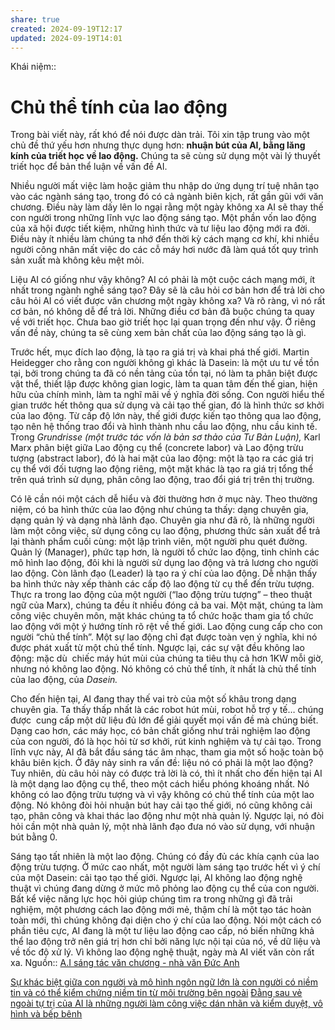```yaml
---
share: true
created: 2024-09-19T12:17
updated: 2024-09-19T14:01
---
```

Khái niệm:: 
# Chủ thể tính của lao động

Trong bài viết này, rất khó để nói được dàn trải. Tôi xin tập trung vào một chủ đề thứ yếu hơn nhưng thực dụng hơn: **nhuận bút của AI, bằng lăng kính của triết học về lao động.** Chúng ta sẽ cùng sử dụng một vài lý thuyết triết học để bản thể luận về vấn đề AI.

Nhiều người mất việc làm hoặc giảm thu nhập do ứng dụng trí tuệ nhân tạo vào các ngành sáng tạo, trong đó có cả ngành biên kịch, rất gần gũi với văn chương. Điều này làm dấy lên lo ngại rằng một ngày không xa AI sẽ thay thế con người trong những lĩnh vực lao động sáng tạo. Một phần vốn lao động của xã hội được tiết kiệm, những hình thức và tư liệu lao động mới ra đời. Điều này ít nhiều làm chúng ta nhớ đến thời kỳ cách mạng cơ khí, khi nhiều người công nhân mất việc do các cỗ máy hơi nước đã làm quá tốt quy trình sản xuất mà không kêu mệt mỏi.

Liệu AI có giống như vậy không? AI có phải là một cuộc cách mạng mới, ít nhất trong ngành nghề sáng tạo? Đây sẽ là câu hỏi cơ bản hơn để trả lời cho câu hỏi AI có viết được văn chương một ngày không xa? Và rõ ràng, vì nó rất cơ bản, nó không dễ để trả lời. Những điều cơ bản đã buộc chúng ta quay về với triết học. Chưa bao giờ triết học lại quan trọng đến như vậy. Ở riêng vấn đề này, chúng ta sẽ cùng xem bản chất của lao động sáng tạo là gì.

Trước hết, mục đích lao động, là tạo ra giá trị và khai phá thế giới. Martin Heidegger cho rằng con người không gì khác là Dasein: là một ưu tư về tồn tại, bởi trong chúng ta đã có nền tảng của tồn tại, nó làm ta phân biệt được vật thể, thiết lập được không gian logic, làm ta quan tâm đến thế gian, hiện hữu của chính mình, làm ta nghĩ mãi về ý nghĩa đời sống. Con người hiểu thế gian trước hết thông qua sử dụng và cải tạo thế gian, đó là hình thức sơ khởi của lao động. Từ cấp độ lớn này, thế giới được kiến tạo thông qua lao động, tạo nên hệ thống trao đổi và hình thành nhu cầu lao động, nhu cầu kinh tế. Trong _Grundrisse (_một trước tác vốn là bản sơ thảo của Tư Bản Luận_),_ Karl Marx phân biệt giữa Lao động cụ thể (concrete labor) và Lao động trừu tượng (abstract labor), đó là hai mặt của lao động: một là tạo ra các giá trị cụ thể với đối tượng lao động riêng, một mặt khác là tạo ra giá trị tổng thể trên quá trình sử dụng, phân công lao động, trao đổi giá trị trên thị trường.

Có lẽ cần nói một cách dễ hiểu và đời thường hơn ở mục này. Theo thường niệm, có ba hình thức của lao động như chúng ta thấy: dạng chuyên gia, dạng quản lý và dạng nhà lãnh đạo. Chuyên gia như đã rõ, là những người làm một công việc, sử dụng công cụ lao động, phương thức sản xuất để trả lại thành phẩm cuối cùng: một lập trình viên, một người phu quét đường. Quản lý (Manager), phức tạp hơn, là người tổ chức lao động, tinh chỉnh các mô hình lao động, đôi khi là người sử dụng lao động và trả lương cho người lao động. Còn lãnh đạo (Leader) là tạo ra ý chí của lao động. Dễ nhận thấy ba hình thức này xếp thành các cấp độ lao động từ cụ thể đến trừu tượng. Thực ra trong lao động của một người (“lao động trừu tượng” – theo thuật ngữ của Marx), chúng ta đều ít nhiều đóng cả ba vai. Một mặt, chúng ta làm công việc chuyên môn, mặt khác chúng ta tổ chức hoặc tham gia tổ chức lao động với một ý hướng tính rõ rệt về thế giới. Lao động cung cấp cho con người “chủ thể tính”. Một sự lao động chỉ đạt được toàn vẹn ý nghĩa, khi nó được phát xuất từ một chủ thể tính. Ngược lại, các sự vật đều không lao động: mặc dù  chiếc máy hút mùi của chúng ta tiêu thụ cả hơn 1KW mỗi giờ, nhưng nó không lao động. Nó không có chủ thể tính, ít nhất là chủ thể tính của lao động, của _Dasein._

Cho đến hiện tại, AI đang thay thế vai trò của một số khâu trong dạng chuyên gia. Ta thấy thấp nhất là các robot hút mùi, robot hỗ trợ y tế… chúng được  cung cấp một dữ liệu đủ lớn để giải quyết mọi vấn đề mà chúng biết. Dạng cao hơn, các máy học, có bản chất giống như trải nghiệm lao động của con người, đó là học hỏi từ sơ khởi, rút kinh nghiệm và tự cải tạo. Trong lĩnh vực này, AI đã bắt đầu sáng tác âm nhạc, tham gia một số hoặc toàn bộ khâu biên kịch. Ở đây nảy sinh ra vấn đề: liệu nó có phải là một lao động? Tuy nhiên, dù câu hỏi này có được trả lời là có, thì ít nhất cho đến hiện tại AI là một dạng lao động cụ thể, theo một cách hiểu phóng khoáng nhất. Nó không có lao động trừu tượng và vì vậy không có chủ thể tính của một lao động. Nó không đòi hỏi nhuận bút hay cải tạo thế giới, nó cũng không cải tạo, phân công và khai thác lao động như một nhà quản lý. Ngược lại, nó đòi hỏi cần một nhà quản lý, một nhà lãnh đạo đưa nó vào sử dụng, với nhuận bút bằng 0.

Sáng tạo tất nhiên là một lao động. Chúng có đầy đủ các khía cạnh của lao động trừu tượng. Ở mức cao nhất, một người làm sáng tạo trước hết vì ý chí của một Dasein: cải tạo tạo thế giới. Ngược lại, AI không lao động nghệ thuật vì chúng đang dừng ở mức mô phỏng lao động cụ thể của con người. Bất kể việc năng lực học hỏi giúp chúng tìm ra trong những gì đã trải nghiệm, một phương cách lao động mới mẻ, thậm chí là một tạo tác hoàn toàn mới, thì chúng không đại diện cho ý chí của lao động. Nói một cách có phần tiêu cực, AI đang là một tư liệu lao động cao cấp, nó biến những khả thể lao động trở nên giá trị hơn chỉ bởi năng lực nội tại của nó, về dữ liệu và về tốc độ xử lý. Vì không lao động nghệ thuật, ngày mà AI viết văn còn rất xa.
Nguồn:: [A.I sáng tác văn chương - nhà văn Đức Anh](https://ducanhwriter.substack.com/p/ai-sang-tac-van-chuong)

[Sự khác biệt giữa con người và mô hình ngôn ngữ lớn là con người có niềm tin và có thể kiểm chứng niềm tin từ môi trường bên ngoài](./S%E1%BB%B1%20kh%C3%A1c%20bi%E1%BB%87t%20gi%E1%BB%AFa%20con%20ng%C6%B0%E1%BB%9Di%20v%C3%A0%20m%C3%B4%20h%C3%ACnh%20ng%C3%B4n%20ng%E1%BB%AF%20l%E1%BB%9Bn%20l%C3%A0%20con%20ng%C6%B0%E1%BB%9Di%20c%C3%B3%20ni%E1%BB%81m%20tin%20v%C3%A0%20c%C3%B3%20th%E1%BB%83%20ki%E1%BB%83m%20ch%E1%BB%A9ng%20ni%E1%BB%81m%20tin%20t%E1%BB%AB%20m%C3%B4i%20tr%C6%B0%E1%BB%9Dng%20b%C3%AAn%20ngo%C3%A0i.md)
[Đằng sau vẻ ngoài tự trị của AI là những người làm công việc dán nhãn và kiểm duyệt, vô hình và bếp bênh](./%C4%90%E1%BA%B1ng%20sau%20v%E1%BA%BB%20ngo%C3%A0i%20t%E1%BB%B1%20tr%E1%BB%8B%20c%E1%BB%A7a%20AI%20l%C3%A0%20nh%E1%BB%AFng%20ng%C6%B0%E1%BB%9Di%20l%C3%A0m%20c%C3%B4ng%20vi%E1%BB%87c%20d%C3%A1n%20nh%C3%A3n%20v%C3%A0%20ki%E1%BB%83m%20duy%E1%BB%87t,%20v%C3%B4%20h%C3%ACnh%20v%C3%A0%20b%E1%BA%BFp%20b%C3%AAnh.md)